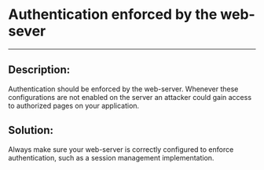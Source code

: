 # Authentication enforced by the web-sever
-------

## Description:

Authentication should be enforced by the web-server. Whenever these configurations are
not enabled on the server an attacker could gain access to authorized
pages on your application.

## Solution:

Always make sure your web-server is correctly configured to enforce authentication,
such as a session management implementation.
